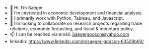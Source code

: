 - 👋 Hi, I’m Saeger
- 👀 I’m interested in economic development and financial analysis.
- 🌱 I primarily work with Python, Tableau, and Javascript. 
- 💞️ I’m looking to collaborate on research projects regarding trade relations, economic forcasting, and fiscal & monetary policy.
- 📫 I can be reached via email: Saegergodson@yahoo.com
- linkedIn: https://www.linkedin.com/in/saeger-godson-63529b93/ 

<!---
Saeger2015/Saeger2015 is a ✨ special ✨ repository because its `README.md` (this file) appears on your GitHub profile.
You can click the Preview link to take a look at your changes.
--->
